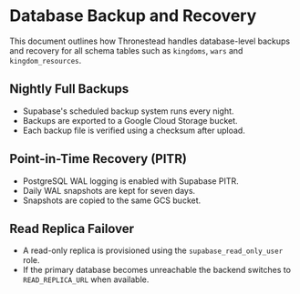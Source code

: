 # Database Backup and Recovery

This document outlines how Thronestead handles database-level backups and recovery for all schema tables such as `kingdoms`, `wars` and `kingdom_resources`.

## Nightly Full Backups

- Supabase's scheduled backup system runs every night.
- Backups are exported to a Google Cloud Storage bucket.
- Each backup file is verified using a checksum after upload.

## Point-in-Time Recovery (PITR)

- PostgreSQL WAL logging is enabled with Supabase PITR.
- Daily WAL snapshots are kept for seven days.
- Snapshots are copied to the same GCS bucket.

## Read Replica Failover

- A read-only replica is provisioned using the `supabase_read_only_user` role.
- If the primary database becomes unreachable the backend switches to `READ_REPLICA_URL` when available.
